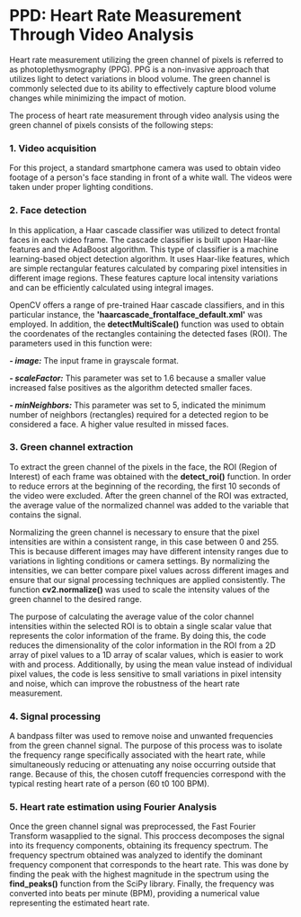 # PPD: Heart Rate Measurement Through Video Analysis 

Heart rate measurement utilizing the green channel of pixels is referred to as photoplethysmography (PPG). PPG is a non-invasive approach that utilizes light to detect variations in blood volume. The green channel is commonly selected due to its ability to effectively capture blood volume changes while minimizing the impact of motion.

The process of heart rate measurement through video analysis using the green channel of pixels consists of the following steps:

### 1. Video acquisition 
For this project, a standard smartphone camera was used to obtain video footage of a person's face standing in front of a white wall. The videos were taken under proper lighting conditions.

### 2. Face detection 
In this application, a Haar cascade classifier was utilized to detect frontal faces in each video frame. The cascade classifier is built upon Haar-like features and the AdaBoost algorithm. This type of classifier is a machine learning-based object detection algorithm. It uses Haar-like features, which are simple rectangular features calculated by comparing pixel intensities in different image regions. These features capture local intensity variations and can be efficiently calculated using integral images. 

OpenCV offers a range of pre-trained Haar cascade classifiers, and in this particular instance, the **'haarcascade_frontalface_default.xml'** was employed. In addition, the **detectMultiScale()** function was used to obtain the coordenates of the rectangles containing the detected fases (ROI). The parameters used in this function were:

**_- image:_** The input frame in grayscale format.

**_- scaleFactor:_**  This parameter was set to 1.6 because a smaller value increased false positives as the algorithm detected smaller faces. 

**_- minNeighbors:_** This parameter was set to 5, indicated the minimum number of neighbors (rectangles) required for a detected region to be considered a face. A higher value resulted in missed faces. 

### 3. Green channel extraction
To extract the green channel of the pixels in the face, the ROI (Region of Interest) of each frame was obtained with the **detect_roi()** function. In order to reduce errors at the beginning of the recording, the first 10 seconds of the video were excluded. After the green channel of the ROI was extracted, the average value of the normalized channel was added to the variable that contains the signal. 

Normalizing the green channel is necessary to ensure that the pixel intensities are within a consistent range, in this case between 0 and 255. This is because different images may have different intensity ranges due to variations in lighting conditions or camera settings. By normalizing the intensities, we can better compare pixel values across different images and ensure that our signal processing techniques are applied consistently. The function **cv2.normalize()** was used to scale the intensity values of the green channel to the desired range. 

The purpose of calculating the average value of the color channel intensities within the selected ROI is to obtain a single scalar value that represents the color information of the frame. By doing this, the code reduces the dimensionality of the color information in the ROI from a 2D array of pixel values to a 1D array of scalar values, which is easier to work with and process. Additionally, by using the mean value instead of individual pixel values, the code is less sensitive to small variations in pixel intensity and noise, which can improve the robustness of the heart rate measurement.

### 4. Signal processing
A bandpass filter was used to remove noise and unwanted frequencies from the green channel signal. The purpose of this process was to isolate the frequency range specifically associated with the heart rate, while simultaneously reducing or attenuating any noise occurring outside that range. Because of this, the chosen cutoff frequencies correspond with the typical resting heart rate of a person (60 t0 100 BPM). 

### 5. Heart rate estimation using Fourier Analysis
Once the green channel signal was preprocessed, the Fast Fourier Transform wasapplied to the signal. This proccess  decomposes the signal into its frequency components, obtaining its frequency spectrum. The frequency spectrum obtained was analyzed to identify the dominant frequency component that corresponds to the heart rate. This was done by finding the peak with the highest magnitude in the spectrum using the **find_peaks()** function from the SciPy library. Finally, the frequency was converted into beats per minute (BPM), providing a numerical value representing the estimated heart rate.
